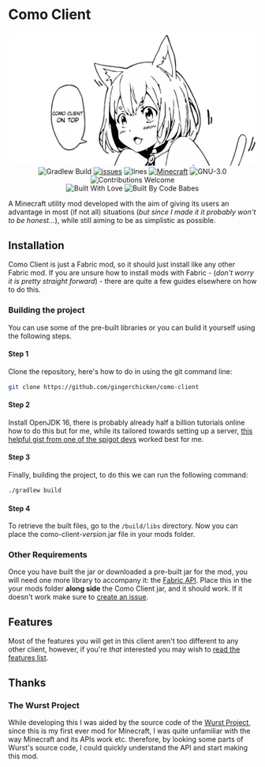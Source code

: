 # Como Client
<p align="center">
    <img src="src/main/resources/assets/como-client/textures/misc/watermark.png" width="500px"/>
    <br>
    <img src="https://github.com/gingerchicken/como-client/actions/workflows/build.yml/badge.svg" alt="Gradlew Build"/>
    <a href="https://github.com/gingerchicken/como-client/issues/"><img src="https://img.shields.io/github/issues/gingerchicken/como-client.svg" alt="issues"></a>
    <img src="https://img.shields.io/tokei/lines/github/gingerchicken/como-client.svg" alt="lines">
    <a href="https://minecraft.net/"><img src="https://img.shields.io/badge/MC-1.17.1-brightgreen.svg" alt="Minecraft"/></a>
    <img src="https://img.shields.io/badge/license-GPL--3.0-green.svg" alt="GNU-3.0">
    <img src="https://img.shields.io/badge/contributions-welcome-brightgreen.svg?style=flat" alt="Contributions Welcome">
    <br>
    <img src="https://forthebadge.com/images/badges/built-with-love.svg" alt="Built With Love">
    <img src="https://forthebadge.com/images/badges/built-by-codebabes.svg" alt="Built By Code Babes">
</p>

A Minecraft utility mod developed with the aim of giving its users an advantage in most (if not all) situations (*but since I made it it probably won't to be honest...*), while still aiming to be as simplistic as possible.

## Installation
Como Client is just a Fabric mod, so it should just install like any other Fabric mod. If you are unsure how to install mods with Fabric - (*don't worry it is pretty straight forward*) - there are quite a few guides elsewhere on how to do this.

### Building the project
You can use some of the pre-built libraries or you can build it yourself using the following steps.

#### Step 1
Clone the repository, here's how to do in using the git command line:
```bash
git clone https://github.com/gingerchicken/como-client
```

#### Step 2
Install OpenJDK 16, there is probably already half a billion tutorials online how to do this but for me, while its tailored towards setting up a server, [this helpful gist from one of the spigot devs](https://gist.github.com/Proximyst/67615353e2575a71faaff3f7ae9cc2b4) worked best for me.

#### Step 3
Finally, building the project, to do this we can run the following command:
```bash
./gradlew build
```

#### Step 4
To retrieve the built files, go to the `/build/libs` directory. Now you can place the como-client-*version*.jar file in your mods folder.

### Other Requirements
Once you have built the jar or downloaded a pre-built jar for the mod, you will need one more library to accompany it: the [Fabric API](https://www.curseforge.com/minecraft/mc-mods/fabric-api). Place this in the your mods folder **along side** the Como Client jar, and it should work. If it doesn't work make sure to [create an issue](https://github.com/gingerchicken/como-client/issues).

## Features
Most of the features you will get in this client aren't too different to any other client, however, if you're *that* interested you may wish to [read the features list](/FEATURES.md).

## Thanks
### The Wurst Project
While developing this I was aided by the source code of the [Wurst Project](https://github.com/Wurst-Imperium/Wurst7), since this is my first ever mod for Minecraft, I was quite unfamiliar with the way Minecraft and its APIs work etc. therefore, by looking some parts of Wurst's source code, I could quickly understand the API and start making this mod.
